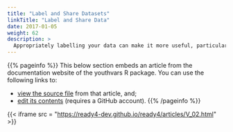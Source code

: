 ```yaml
---
title: "Label and Share Datasets"
linkTitle: "Label and Share Data"
date: 2017-01-05
weight: 62
description: >
  Appropriately labelling your data can make it more useful, particularly if you plan to make it available for others to use. This tutorial describes how a module from the youthvars R package can help you to label (and if appropriate, to disseminate) a dataset so that it can be more readily used by other ready4 modules.
---
```


{{% pageinfo %}}
This below section embeds an article from the documentation website of the youthvars R package. You can use the following links to:

* [view the source file](https://github.com/ready4-dev/ready4/blob/main/vignettes/V_02.Rmd) from that article, and;
* [edit its contents](https://github.com/ready4-dev/ready4/edit/main/vignettes/V_02.Rmd) (requires a GitHub account).
{{% /pageinfo %}}

{{< iframe src = "https://ready4-dev.github.io/ready4/articles/V_02.html" >}}